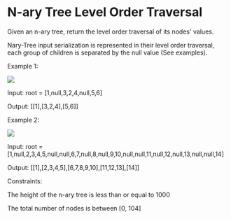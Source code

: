 # N-ary Tree Level Order Traversal

Given an n-ary tree, return the level order traversal of its nodes' values.

Nary-Tree input serialization is represented in their level order traversal, each group of children is separated by the null value (See examples).

 

Example 1:

<img src="https://assets.leetcode.com/uploads/2018/10/12/narytreeexample.png">


Input: root = [1,null,3,2,4,null,5,6]

Output: [[1],[3,2,4],[5,6]]

Example 2:

<img src="https://assets.leetcode.com/uploads/2019/11/08/sample_4_964.png">


Input: root = [1,null,2,3,4,5,null,null,6,7,null,8,null,9,10,null,null,11,null,12,null,13,null,null,14]

Output: [[1],[2,3,4,5],[6,7,8,9,10],[11,12,13],[14]]
 

Constraints:

The height of the n-ary tree is less than or equal to 1000

The total number of nodes is between [0, 104]
